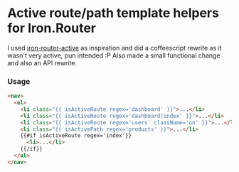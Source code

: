 # Active route/path template helpers for Iron.Router

I used [iron-router-active](https://github.com/XpressiveCode/iron-router-active)
as inspiration and did a coffeescript rewrite as it wasn't very active, pun
intended :P Also made a small functional change and also an API rewrite.

### Usage
```html
<nav>
  <ul>
    <li class="{{ isActiveRoute regex='dashboard' }}">...</li>
    <li class="{{ isActiveRoute regex='dashboard|index' }}">...</li>
    <li class="{{ isActiveRoute regex='users' className='on' }}">...</li>
    <li class="{{ isActivePath regex='products' }}">...</li>
    {{#if isActiveRoute regex='index'}}
      <li>...</li>
    {{/if}}
  </ul>
</nav>
```

